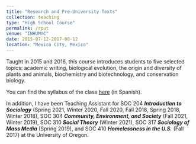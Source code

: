 ```yaml
---
title: "Research and Pre-University Texts"
collection: teaching
type: "High School Course"
permalink: /rput
venue: "INHUMYC"
date: 2015-07-12-2017-08-12
location: "Mexico City, Mexico"
---
```


Taught in 2015 and 2016, this course introduces students to five selected topics: academic writing, biological evolution, the origin and diversity of plants and animals, biochemistry and biotechnology, and conservation biology. 

You can find the syllabus of the class [here](http://mauriciobetan.github.io/files/rputsyllabus.pdf) (in Spanish).

In addition, I have been Teaching Assistant for SOC 204 <b>_Introduction to Sociology_</b> (Spring 2021, Winter 2020, Fall 2020, Fall 2018, Spring 2018, Winter 2018), SOC 304 <b>_Community, Environment, and Society_</b> (Fall 2021, Winter 2019), SOC 310 <b>_Social Theory_</b> (Winter 2021), SOC 317 <b>_Sociology of Mass Media_</b> (Spring 2019), and SOC 410 <b>_Homelessness in the U.S._</b> (Fall 2017) at the University of Oregon.
